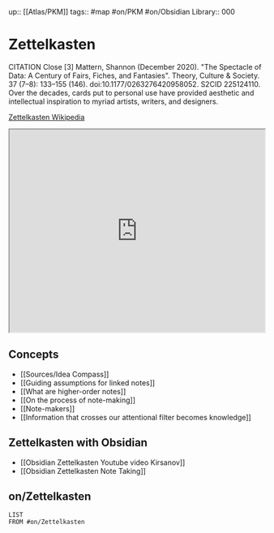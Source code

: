 up:: [[Atlas/PKM]]
tags:: #map #on/PKM #on/Obsidian 
Library:: 000

# Zettelkasten


CITATION
Close
[3] Mattern, Shannon (December 2020). "The Spectacle of Data: A Century of Fairs, Fiches, and Fantasies". Theory, Culture & Society. 37 (7–8): 133–155 (146). doi:10.1177/0263276420958052. S2CID 225124110. Over the decades, cards put to personal use have provided aesthetic and intellectual inspiration to myriad artists, writers, and designers.


[Zettelkasten Wikipedia](https://en.wikipedia.org/wiki/Zettelkasten)

<iframe src="https://en.wikipedia.org/wiki/Zettelkasten" width=100% height=400vh></iframe>


## Concepts

- [[Sources/Idea Compass]]
- [[Guiding assumptions for linked notes]]
- [[What are higher-order notes]]
- [[On the process of note-making]]
- [[Note-makers]]
- [[Information that crosses our attentional filter becomes knowledge]]

## Zettelkasten with Obsidian

- [[Obsidian Zettelkasten Youtube video Kirsanov]]
- [[Obsidian Zettelkasten Note Taking]]

## on/Zettelkasten
```dataview
LIST
FROM #on/Zettelkasten 
```

